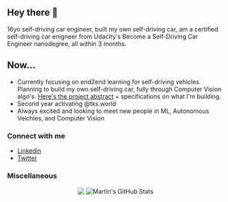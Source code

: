 ## Hey there 👋

16yo self-driving car engineer, built my own self-driving car, am a certified self-driving car enigneer from Udacity's Become a Self-Driving Car Engineer nanodegree, all within 3 months.

## Now...

- Currently focusing on end2end learning for self-driving vehicles. Planning to build my own self-driving car, fully through Computer Vision algo's. <a href="https://srianumakonda.notion.site/End2End-Self-Driving-a3e063810d164ea982a4157b0fc8e403">Here's the project abstract</a> + specifications on what I'm building. 
- Second year activating @tks.world
- Always excited and looking to meet new people in ML, Autonomous Veichles, and Computer Vision 


### Connect with me
- <a href="https://www.linkedin.com/in/srianumakonda/">Linkedin</a>
- <a href="https://twitter.com/srianumakonda">Twitter</a>

### Miscellaneous

<p align="center"   >

  <img align="center" src="https://github-readme-stats.vercel.app/api/top-langs/?username=srianumakonda&hide=java,html,tex&title_color=ffffff&text_color=c9cacc&icon_color=2bbc8a&bg_color=1d1f21&langs_count=3" />

  <img align="center" src="https://github-readme-stats.vercel.app/api?username=srianumakonda&show_icons=true&line_height=27&count_private=true&title_color=ffffff&text_color=c9cacc&icon_color=2bbc8a&bg_color=1d1f21" alt="Martin's GitHub Stats" />

</p>     

